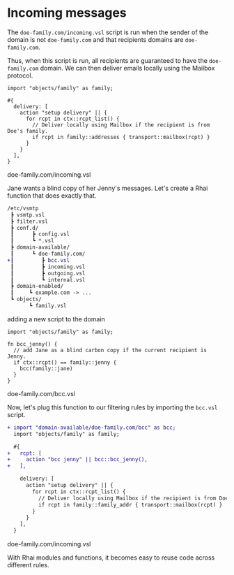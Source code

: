 # Incoming messages

The `doe-family.com/incoming.vsl` script is run when the sender of the domain is not `doe-family.com` and that recipients domains are `doe-family.com`.

Thus, when this script is run, all recipients are guaranteed to have the `doe-family.com` domain. We can then deliver emails locally using the Mailbox protocol.

```
import "objects/family" as family;

#{
  delivery: [
    action "setup delivery" || {
      for rcpt in ctx::rcpt_list() {
        // Deliver locally using Mailbox if the recipient is from Doe's family.
        if rcpt in family::addresses { transport::mailbox(rcpt) }
      }
    }
  ],
}
```

<p class="ann"> doe-family.com/incoming.vsl </p>

Jane wants a blind copy of her Jenny's messages. Let's create a Rhai function that does exactly that.

```diff
/etc/vsmtp
 ┣ vsmtp.vsl
 ┣ filter.vsl
 ┣ conf.d/
 ┃      ┣ config.vsl
 ┃      ┗ *.vsl
 ┣ domain-available/
 ┃      ┗ doe-family.com/
+┃         ┣ bcc.vsl
 ┃         ┣ incoming.vsl
 ┃         ┣ outgoing.vsl
 ┃         ┗ internal.vsl
 ┣ domain-enabled/
 ┃     ┗ example.com -> ...
 ┗ objects/
       ┗ family.vsl
```

<p class="ann"> adding a new script to the domain </p>

```rust,ignore
import "objects/family" as family;

fn bcc_jenny() {
  // add Jane as a blind carbon copy if the current recipient is Jenny.
  if ctx::rcpt() == family::jenny {
    bcc(family::jane)
  }
}
```

<p class="ann"> doe-family.com/bcc.vsl </p>

Now, let's plug this function to our filtering rules by importing the `bcc.vsl` script.

```diff js
+ import "domain-available/doe-family.com/bcc" as bcc;
  import "objects/family" as family;

  #{
+   rcpt: [
+     action "bcc jenny" || bcc::bcc_jenny(),
+   ],

    delivery: [
      action "setup delivery" || {
        for rcpt in ctx::rcpt_list() {
          // Deliver locally using Mailbox if the recipient is from Doe's family.
          if rcpt in family::family_addr { transport::mailbox(rcpt) }
        }
      }
    ],
  }
```

<p class="ann"> doe-family.com/incoming.vsl </p>

With Rhai modules and functions, it becomes easy to reuse code across different rules.

